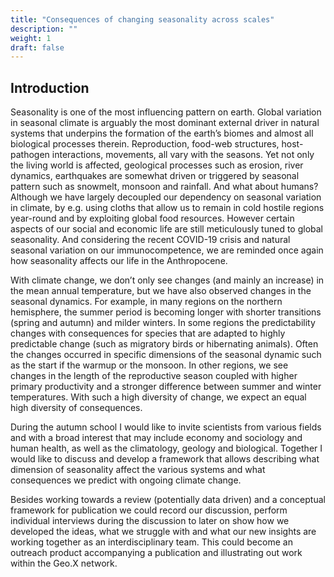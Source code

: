 ```yaml
---
title: "Consequences of changing seasonality across scales"
description: ""
weight: 1
draft: false
---
```



## Introduction

Seasonality is one of the most influencing pattern on earth. Global variation in seasonal climate is arguably the most dominant external driver in natural systems that underpins the formation of the earth’s biomes and almost all biological processes therein. Reproduction, food-web structures, host-pathogen interactions, movements, all vary with the seasons. Yet not only the living world is affected, geological processes such as erosion, river dynamics, earthquakes are somewhat driven or triggered by seasonal pattern such as snowmelt, monsoon and rainfall. And what about humans? Although we have largely decoupled our dependency on seasonal variation in climate, by e.g. using cloths that allow us to remain in cold hostile regions year-round and by exploiting global food resources. However certain aspects of our social and economic life are still meticulously tuned to global seasonality. And considering the recent COVID-19 crisis and natural seasonal variation on our immunocompetence, we are reminded once again how seasonality affects our life in the Anthropocene.

With climate change, we don’t only see changes (and mainly an increase) in the mean annual temperature, but we have also observed changes in the seasonal dynamics. For example, in many regions on the northern hemisphere, the summer period is becoming longer with shorter transitions (spring and autumn) and milder winters. In some regions the predictability changes with consequences for species that are adapted to highly predictable change (such as migratory birds or hibernating animals). Often the changes occurred in specific dimensions of the seasonal dynamic such as the start if the warmup or the monsoon. In other regions, we see changes in the length of the reproductive season coupled with higher primary productivity and a stronger difference between summer and winter temperatures. With such a high diversity of change, we expect an equal high diversity of consequences.
	
During the autumn school I would like to invite scientists from various fields and with a broad interest that may include economy and sociology and human health, as well as the climatology, geology and biological. Together I would like to discuss and develop a framework that allows describing what dimension of seasonality affect the various systems and what consequences we predict with ongoing climate change.

Besides working towards a review (potentially data driven) and a conceptual framework for publication we could record our discussion, perform individual interviews during the discussion to later on show how we developed the ideas, what we struggle with and what our new insights are working together as an interdisciplinary team. This could become an outreach product accompanying a publication and illustrating out work within the Geo.X network.

